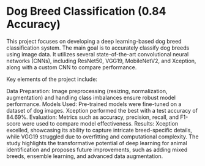 # Dog Breed Classification (0.84 Accuracy)
 
This project focuses on developing a deep learning-based dog breed classification system. The main goal is to accurately classify dog breeds using image data. It utilizes several state-of-the-art convolutional neural networks (CNNs), including ResNet50, VGG19, MobileNetV2, and Xception, along with a custom CNN to compare performance.

Key elements of the project include:

Data Preparation: Image preprocessing (resizing, normalization, augmentation) and handling class imbalances ensure robust model performance.
Models Used: Pre-trained models were fine-tuned on a dataset of dog images. Xception performed the best with a test accuracy of 84.69%.
Evaluation: Metrics such as accuracy, precision, recall, and F1-score were used to compare model effectiveness.
Results: Xception excelled, showcasing its ability to capture intricate breed-specific details, while VGG19 struggled due to overfitting and computational complexity.
The study highlights the transformative potential of deep learning for animal identification and proposes future improvements, such as adding mixed breeds, ensemble learning, and advanced data augmentation.







